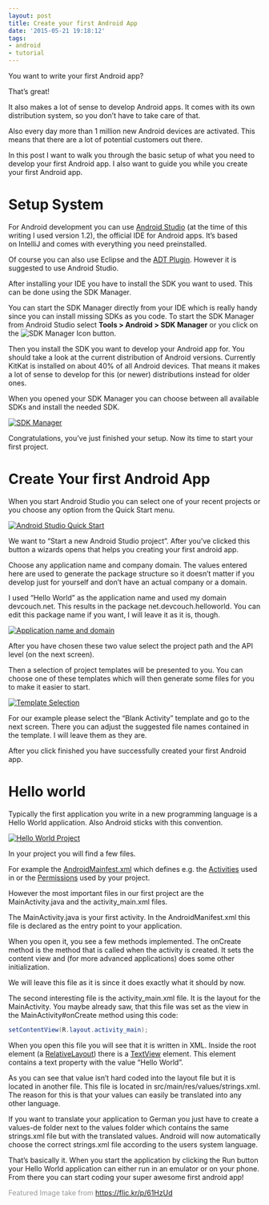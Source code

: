 ```yaml
---
layout: post
title: Create your first Android App
date: '2015-05-21 19:18:12'
tags:
- android
- tutorial
---
```



You want to write your first Android app?

That’s great!

It also makes a lot of sense to develop Android apps. It comes with its own distribution system, so you don’t have to take care of that.

Also every day more than 1 million new Android devices are activated. This means that there are a lot of potential customers out there.

In this post I want to walk you through the basic setup of what you need to develop your first Android app. I also want to guide you while you create your first Android app.


# Setup System

For Android development you can use [Android Studio](http://developer.android.com/sdk/index.html) (at the time of this writing I used version 1.2), the official IDE for Android apps. It’s based on IntelliJ and comes with everything you need preinstalled.

Of course you can also use Eclipse and the [ADT Plugin](http://developer.android.com/sdk/installing/installing-adt.html). However it is suggested to use Android Studio.

After installing your IDE you have to install the SDK you want to used. This can be done using the SDK Manager.

You can start the SDK Manager directly from your IDE which is really handy since you can install missing SDKs as you code. To start the SDK Manager from Android Studio select **Tools > Android > SDK Manager** or you click on the ![SDK Manager Icon](http://i0.wp.com/res.cloudinary.com/dknh3c1bk/image/upload/v1452021885/Bildschirmfoto-2015-05-21-um-18.36.11_suffdh.png?resize=23%2C24) button.

Then you install the SDK you want to develop your Android app for. You should take a look at the current distribution of Android versions. Currently KitKat is installed on about 40% of all Android devices. That means it makes a lot of sense to develop for this (or newer) distributions instead for older ones.

When you opened your SDK Manager you can choose between all available SDKs and install the needed SDK.

[![SDK Manager](http://i2.wp.com/res.cloudinary.com/dknh3c1bk/image/upload/h_215,w_300/v1452021884/Bildschirmfoto-2015-05-21-um-18.43.22_oav61k.png?resize=300%2C215)](http://i2.wp.com/res.cloudinary.com/dknh3c1bk/image/upload/v1452021884/Bildschirmfoto-2015-05-21-um-18.43.22_oav61k.png)

Congratulations, you’ve just finished your setup. Now its time to start your first project.


# Create Your first Android App

When you start Android Studio you can select one of your recent projects or you choose any option from the Quick Start menu.

[![Android Studio Quick Start](http://i0.wp.com/res.cloudinary.com/dknh3c1bk/image/upload/h_260,w_300/v1452021883/Bildschirmfoto-2015-05-21-um-19.36.03_bvs2dp.png?resize=300%2C260)](http://i0.wp.com/res.cloudinary.com/dknh3c1bk/image/upload/v1452021883/Bildschirmfoto-2015-05-21-um-19.36.03_bvs2dp.png)

We want to “Start a new Android Studio project”. After you’ve clicked this button a wizards opens that helps you creating your first android app.

Choose any application name and company domain. The values entered here are used to generate the package structure so it doesn’t matter if you develop just for yourself and don’t have an actual company or a domain.

I used “Hello World” as the application name and used my domain devcouch.net. This results in the package <span class="code">net.devcouch.helloworld</span>. You can edit this package name if you want, I will leave it as it is, though.

[![Application name and domain](http://i0.wp.com/res.cloudinary.com/dknh3c1bk/image/upload/h_65,w_300/v1452021882/Bildschirmfoto-2015-05-21-um-19.42.46_c7nfvx.png?resize=300%2C65)](http://i0.wp.com/res.cloudinary.com/dknh3c1bk/image/upload/v1452021882/Bildschirmfoto-2015-05-21-um-19.42.46_c7nfvx.png)

After you have chosen these two value select the project path and the API level (on the next screen).

Then a selection of project templates will be presented to you. You can choose one of these templates which will then generate some files for you to make it easier to start.

[![Template Selection](http://i1.wp.com/res.cloudinary.com/dknh3c1bk/image/upload/h_300,w_254/v1452021882/Bildschirmfoto-2015-05-21-um-19.48.31_nbalib.png?resize=254%2C300)](http://i2.wp.com/res.cloudinary.com/dknh3c1bk/image/upload/v1452021882/Bildschirmfoto-2015-05-21-um-19.48.31_nbalib.png)

For our example please select the “Blank Activity” template and go to the next screen. There you can adjust the suggested file names contained in the template. I will leave them as they are.

After you click finished you have successfully created your first Android app.


# Hello world

Typically the first application you write in a new programming language is a Hello World application. Also Android sticks with this convention.

[![Hello World Project](http://i0.wp.com/res.cloudinary.com/dknh3c1bk/image/upload/h_249,w_300/v1452021881/Ohne-Titel_jz7afs.png?resize=300%2C249)](http://i1.wp.com/res.cloudinary.com/dknh3c1bk/image/upload/v1452021881/Ohne-Titel_jz7afs.png)

In your project you will find a few files.

For example the [AndroidMainfest.xml](http://developer.android.com/guide/topics/manifest/manifest-intro.html) which defines e.g. the [Activities](http://developer.android.com/guide/components/activities.html) used in or the [Permissions](http://developer.android.com/guide/topics/manifest/manifest-intro.html#perms) used by your project.

However the most important files in our first project are the <span class="code">MainActivity.java</span> and the <span class="code">activity_main.xml</span> files.

The <span class="code">MainActivity.java</span> is your first activity. In the <span class="code">AndroidManifest.xml</span> this file is declared as the entry point to your application.

When you open it, you see a few methods implemented. The <span class="code">onCreate</span> method is the method that is called when the activity is created. It sets the content view and (for more advanced applications) does some other initialization.

We will leave this file as it is since it does exactly what it should by now.

The second interesting file is the <span class="code">activity_main.xml</span> file. It is the layout for the <span class="code">MainActivity</span>. You maybe already saw, that this file was set as the view in the <span class="code">MainActivity#onCreate</span> method using this code:

```java
setContentView(R.layout.activity_main);
```

When you open this file you will see that it is written in XML. Inside the root element (a [RelativeLayout](http://developer.android.com/reference/android/widget/RelativeLayout.html)) there is a [TextView](http://developer.android.com/reference/android/widget/TextView.html) element. This element contains a text property with the value “Hello World”.

As you can see that value isn’t hard coded into the layout file but it is located in another file. This file is located in <span class="code">src/main/res/values/strings.xml</span>. The reason for this is that your values can easily be translated into any other language.

If you want to translate your application to German you just have to create a <span class="code">values-de</span> folder next to the values folder which contains the same <span class="code">strings.xml</span> file but with the translated values. Android will now automatically choose the correct <span class="code">strings.xml</span> file according to the users system language.

That’s basically it. When you start the application by clicking the Run button your Hello World application can either run in an emulator or on your phone. From there you can start coding your super awesome first android app!

<span style="color: #999999;">Featured Image take from https://flic.kr/p/61HzUd</span>


